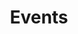 ---
title: 'Events'
Description: ''
layout: 'events'
draft: true
css:
    - link: '/css/jquery-ui.min.css'
    - link: '/css/jquery-ui.structure.min.css'
    - link: '/css/jquery-ui.theme.min.css'
    - link: '/css/fullcalendar.min.css'
    - link: '/css/fullcalendar.custom.css'
js:
    - link: 'https://cdn.jsdelivr.net/npm/moment@2.29.4/moment.min.js'
    - link: 'https://code.jquery.com/jquery-3.3.1.min.js'
    - link: '/js/jquery-ui.min.js'
    - link: 'https://cdn.jsdelivr.net/npm/fullcalendar@6.1.5/index.global.min.js'
created: 2023-05-07T13:48:23-05:00
updated: 2023-05-07T13:48:23-05:00
---